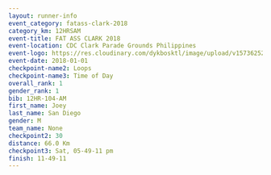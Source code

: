 ```yaml
---
layout: runner-info 
event_category: fatass-clark-2018 
category_km: 12HRSAM 
event-title: FAT ASS CLARK 2018 
event-location: CDC Clark Parade Grounds Philippines 
event-logo: https://res.cloudinary.com/dykbosktl/image/upload/v1573625290/Logo/Logo_wa5xi5.png 
event-date: 2018-01-01 
checkpoint-name2: Loops 
checkpoint-name3: Time of Day
overall_rank: 1
gender_rank: 1
bib: 12HR-104-AM
first_name: Joey
last_name: San Diego
gender: M
team_name: None
checkpoint2: 30
distance: 66.0 Km
checkpoint3: Sat, 05-49-11 pm
finish: 11-49-11
---
```

